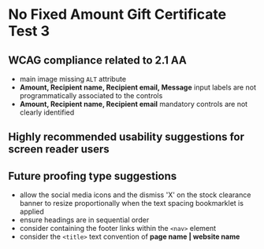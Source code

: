 # No Fixed Amount Gift Certificate Test 3
## WCAG compliance related to 2.1 AA
- main image missing `ALT` attribute
- **Amount, Recipient name, Recipient email, Message** input labels are not programmatically associated to the controls
- **Amount, Recipient name, Recipient email** mandatory controls are not clearly identified
## Highly recommended usability suggestions for screen reader users
## Future proofing type suggestions
- allow the social media icons and the dismiss 'X' on the stock clearance banner to resize proportionally when the text spacing bookmarklet is applied
- ensure headings are in sequential order
- consider containing the footer links within the `<nav>` element
- consider the `<title>` text convention of **page name | website name**
